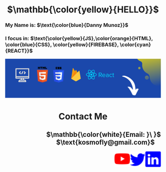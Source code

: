 <h1 align='center'>$\mathbb{\color{yellow}{HELLO}}$</h1>
<h3>My Name is: $\text{\color{blue}{Danny Munoz}}$</h3>
<h3>I focus in: $\text{\color{yellow}{JS},\color{orange}{HTML}, \color{blue}{CSS}, \color{yellow}{FIREBASE}, \color{cyan}{REACT}}$</h3>
<img src="https://github.com/DonnyMz/DonnyMz/blob/main/githubImages/code.png" />
<h1 align='center'>Contact Me</h1>
<h2 align='right'> $\mathbb{\color{white}{Email: }\ }$ $\text{kosmofly@gmail.com}$ &nbsp; &nbsp;</h2>
<section>
<picture >
  <a href='https://www.linkedin.com/in/danny-munoz-reyes-074956231' >
  <img alt="Shows an illustrated social link to my Twitter account" src="https://github.com/DonnyMz/DonnyMz/blob/main/githubImages/linkedin.svg" width="50" height="50" align='right'> 
  </a>
</picture>
  <section>
<picture >
  <a href='https://twitter.com/DoniMunoz'>
  <img alt="Shows an illustrated social link to my Twitter account" src="https://github.com/DonnyMz/DonnyMz/blob/main/githubImages/twitter.svg" width="50" height="50" align='right'> 
  </a>
</picture>
  <picture >
  <a href='https://www.youtube.com/channel/UCf3hvpcVYeOtNOOAafeTRrA'>
  <img alt="Shows an illustrated social link to my Youtube channel" src="https://github.com/DonnyMz/DonnyMz/blob/main/githubImages/youtube.svg" width="50" height="50" align='right'> 
  </a>
</picture>
  </section>

<!--
**DonnyMz/DonnyMz** is a ✨ _special_ ✨ repository because its `README.md` (this file) appears on your GitHub profile.

Here are some ideas to get you started:

- 🔭 I’m currently working on ...
- 🌱 I’m currently learning ...
- 👯 I’m looking to collaborate on ...
- 🤔 I’m looking for help with ...
- 💬 Ask me about ...
- 📫 How to reach me: ...
- 😄 Pronouns: ...
- ⚡ Fun fact: ...
-->
